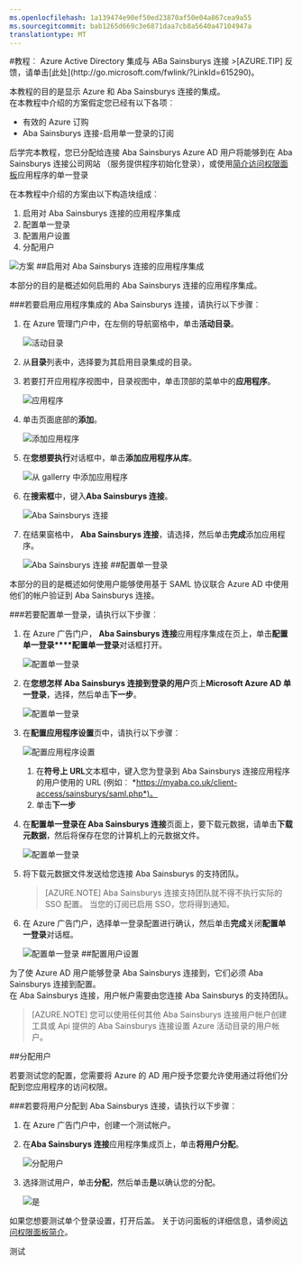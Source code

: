 ```yaml
---
ms.openlocfilehash: 1a139474e90ef50ed23870af50e04a867cea9a55
ms.sourcegitcommit: bab1265d669c3e6871daa7cb8a5640a47104947a
translationtype: MT
---
```

<properties pageTitle="教程︰ Azure Active Directory 集成与 ABa Sainsburys 连接 |Microsoft Azure" description="了解如何使用 ABa Sainsburys 连接与 Azure Active Directory 以启用单一登录、 自动化资源调配，和更多。" services="active-directory" authors="MarkusVi"  documentationCenter="na" manager="stevenpo"/>
<tags ms.service="active-directory" ms.devlang="na" ms.topic="article" ms.tgt_pltfrm="na" ms.workload="identity" ms.date="08/01/2015" ms.author="markvi" />
#教程︰ Azure Active Directory 集成与 ABa Sainsburys 连接
>[AZURE.TIP] 反馈，请单击[此处](http://go.microsoft.com/fwlink/?LinkId=615290)。

本教程的目的是显示 Azure 和 Aba Sainsburys 连接的集成。  
在本教程中介绍的方案假定您已经有以下各项︰

-   有效的 Azure 订购
-   Aba Sainsburys 连接-启用单一登录的订阅

后学完本教程，您已分配给连接 Aba Sainsburys Azure AD 用户将能够到在 Aba Sainsburys 连接公司网站 （服务提供程序初始化登录），或使用[简介访问权限面板](https://msdn.microsoft.com/library/dn308586)应用程序的单一登录

在本教程中介绍的方案由以下构造块组成︰

1.  启用对 Aba Sainsburys 连接的应用程序集成
2.  配置单一登录
3.  配置用户设置
4.  分配用户

![方案](./media/active-directory-saas-aba-sainsburys-connect-tutorial/IC807723.png "Scenario")
##启用对 Aba Sainsburys 连接的应用程序集成

本部分的目的是概述如何启用的 Aba Sainsburys 连接的应用程序集成。

###若要启用应用程序集成的 Aba Sainsburys 连接，请执行以下步骤︰

1.  在 Azure 管理门户中，在左侧的导航窗格中，单击**活动目录**。

    ![活动目录](./media/active-directory-saas-aba-sainsburys-connect-tutorial/IC700993.png "Active Directory")

2.  从**目录**列表中，选择要为其启用目录集成的目录。

3.  若要打开应用程序视图中，目录视图中，单击顶部的菜单中的**应用程序**。

    ![应用程序](./media/active-directory-saas-aba-sainsburys-connect-tutorial/IC700994.png "Applications")

4.  单击页面底部的**添加**。

    ![添加应用程序](./media/active-directory-saas-aba-sainsburys-connect-tutorial/IC749321.png "Add application")

5.  在**您想要执行**对话框中，单击**添加应用程序从库**。

    ![从 gallerry 中添加应用程序](./media/active-directory-saas-aba-sainsburys-connect-tutorial/IC749322.png "Add an application from gallerry")

6.  在**搜索框**中，键入**Aba Sainsburys 连接**。

    ![Aba Sainsburys 连接](./media/active-directory-saas-aba-sainsburys-connect-tutorial/IC807724.png "Aba Sainsburys Connect")

7.  在结果窗格中， **Aba Sainsburys 连接**，请选择，然后单击**完成**添加应用程序。

    ![Aba Sainsburys 连接](./media/active-directory-saas-aba-sainsburys-connect-tutorial/IC807725.png "Aba Sainsburys Connect")
##配置单一登录

本部分的目的是概述如何使用户能够使用基于 SAML 协议联合 Azure AD 中使用他们的帐户验证到 Aba Sainsburys 连接。

###若要配置单一登录，请执行以下步骤︰

1.  在 Azure 广告门户， **Aba Sainsburys 连接**应用程序集成在页上，单击**配置单一登录****配置单一登录**对话框打开。

    ![配置单一登录](./media/active-directory-saas-aba-sainsburys-connect-tutorial/IC807726.png "Configure Single Sign-On")

2.  在**您想怎样 Aba Sainsburys 连接到登录的用户**页上**Microsoft Azure AD 单一登录**，选择，然后单击**下一步**。

    ![配置单一登录](./media/active-directory-saas-aba-sainsburys-connect-tutorial/IC807727.png "Configure Single Sign-On")

3.  在**配置应用程序设置**页中，请执行以下步骤︰

    ![配置应用程序设置](./media/active-directory-saas-aba-sainsburys-connect-tutorial/IC807728.png "Configure App Settings")

    1.  在**符号上 URL**文本框中，键入您为登录到 Aba Sainsburys 连接应用程序的用户使用的 URL (例如︰ *https://myaba.co.uk/client-access/sainsburys/saml.php*)。
    2.  单击**下一步**

4.  在**配置单一登录在 Aba Sainsburys 连接**页面上，要下载元数据，请单击**下载元数据**，然后将保存在您的计算机上的元数据文件。

    ![配置单一登录](./media/active-directory-saas-aba-sainsburys-connect-tutorial/IC807729.png "Configure Single Sign-On")

5.  将下载元数据文件发送给您连接 Aba Sainsburys 的支持团队。

    >[AZURE.NOTE] Aba Sainsburys 连接支持团队就不得不执行实际的 SSO 配置。
当您的订阅已启用 SSO，您将得到通知。

6.  在 Azure 广告门户，选择单一登录配置进行确认，然后单击**完成**关闭**配置单一登录**对话框。

    ![配置单一登录](./media/active-directory-saas-aba-sainsburys-connect-tutorial/IC807730.png "Configure Single Sign-On")
##配置用户设置

为了使 Azure AD 用户能够登录 Aba Sainsburys 连接到，它们必须 Aba Sainsburys 连接到配置。  
在 Aba Sainsburys 连接，用户帐户需要由您连接 Aba Sainsburys 的支持团队。

>[AZURE.NOTE] 您可以使用任何其他 Aba Sainsburys 连接用户帐户创建工具或 Api 提供的 Aba Sainsburys 连接设置 Azure 活动目录的用户帐户。

##分配用户

若要测试您的配置，您需要将 Azure 的 AD 用户授予您要允许使用通过将他们分配到您应用程序的访问权限。

###若要将用户分配到 Aba Sainsburys 连接，请执行以下步骤︰

1.  在 Azure 广告门户中，创建一个测试帐户。

2.  在**Aba Sainsburys 连接**应用程序集成页上，单击**将用户分配**。

    ![分配用户](./media/active-directory-saas-aba-sainsburys-connect-tutorial/IC807731.png "Assign Users")

3.  选择测试用户，单击**分配**，然后单击**是**以确认您的分配。

    ![是](./media/active-directory-saas-aba-sainsburys-connect-tutorial/IC767830.png "Yes")

如果您想要测试单个登录设置，打开后盖。 关于访问面板的详细信息，请参阅[访问权限面板简介](https://msdn.microsoft.com/library/dn308586)。

测试
